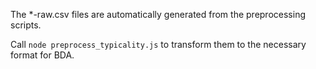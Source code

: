The *-raw.csv files are automatically generated from the preprocessing scripts.

Call `node preprocess_typicality.js` to transform them to the necessary format for BDA.